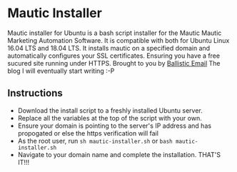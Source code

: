 # Mautic Installer
Mautic installer for Ubuntu is a bash script installer for the Mautic Mautic Marketing Automation Software. It is compatible with both  for Ubuntu Linux 16.04 LTS and 18.04 LTS.
It installs mautic on a specified domain and automatically configures your SSL certificates. Ensuring you have a free sucured site running under HTTPS.
Brought to you by [Ballistic Email](https://ballistic.email) The blog I will eventually start writing :-P

## Instructions
 - Download the install script to a freshly installed Ubuntu server.
 - Replace all the variables at the top of the script with your own.
 - Ensure your domain is pointing to the server's IP address and has propogated or else the https verification will fail
 - As the root user, run `sh mautic-installer.sh` or `bash mautic-installer.sh`
 - Navigate to your domain name and complete the installation.
 THAT'S IT!!!


